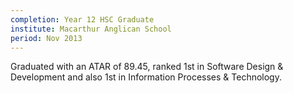 ```yaml
---
completion: Year 12 HSC Graduate
institute: Macarthur Anglican School
period: Nov 2013
---
```


Graduated with an ATAR of 89.45, ranked 1st in Software Design & Development and also 1st in Information Processes & Technology.